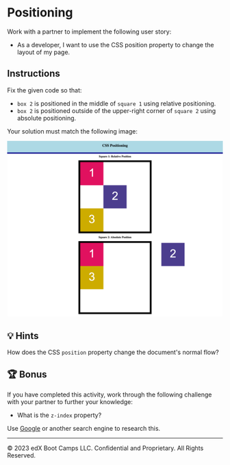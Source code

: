 # Positioning

Work with a partner to implement the following user story:

* As a developer, I want to use the CSS position property to change the layout of my page.

## Instructions

Fix the given code so that:

* `box 2` is positioned in the middle of `square 1` using relative positioning.
* `box 2` is positioned outside of the upper-right corner of `square 2` using absolute positioning.

Your solution must match the following image:

![Box 2 is positioned in the center of Square 1, while in Square 2, Box 2 is positioned outside the square.](./assets/image-1.png)

## 💡 Hints

How does the CSS `position` property change the document's normal flow? 

## 🏆 Bonus

If you have completed this activity, work through the following challenge with your partner to further your knowledge:

* What is the `z-index` property? 

Use [Google](https://www.google.com) or another search engine to research this.

---
© 2023 edX Boot Camps LLC. Confidential and Proprietary. All Rights Reserved.
